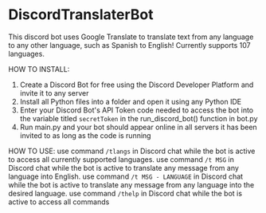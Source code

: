 # DiscordTranslaterBot

This discord bot uses Google Translate to translate text from any language to any other language, such as Spanish to English! Currently supports 107 languages. 

HOW TO INSTALL:
1. Create a Discord Bot for free using the Discord Developer Platform and invite it to any server
2. Install all Python files into a folder and open it using any Python IDE
3. Enter your Discord Bot's API Token code needed to access the bot into the variable titled `secretToken` in the run_discord_bot() function in bot.py
4. Run main.py and your bot should appear online in all servers it has been invited to as long as the code is running 

HOW TO USE:
use command `/tlangs` in Discord chat while the bot is active to access all currently supported languages. 
use command `/t MSG` in Discord chat while the bot is active to translate any message from any language into English. 
use command `/t MSG - LANGUAGE` in Discord chat while the bot is active to translate any message from any language into the desired language. 
use command `/thelp` in Discord chat while the bot is active to access all commands 
